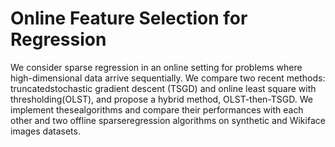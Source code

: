 # Online Feature Selection for Regression
We  consider  sparse  regression  in  an  online  setting  for  problems  where  high-dimensional data arrive sequentially. We compare two recent methods: truncatedstochastic gradient descent (TSGD) and online least square with thresholding(OLST), and propose a hybrid method, OLST-then-TSGD. We implement thesealgorithms and compare their performances with each other and two offline sparseregression algorithms on synthetic and Wikiface images datasets.
